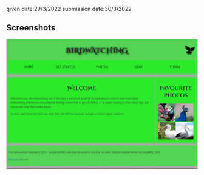 given date:29/3/2022
submission date:30/3/2022

## Screenshots
![App Screenshot](./birdwatching.png)